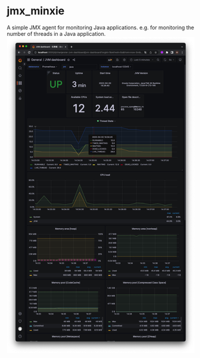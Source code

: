 # jmx_minxie
A simple JMX agent for monitoring Java applications.
e.g. for monitoring the number of threads in a Java application.
![dashboard](./docs/dashboard.jpg)